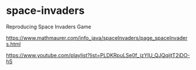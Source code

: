 # space-invaders
Reproducing Space Invaders Game

https://www.mathmaurer.com/info_java/spaceInvaders/page_spaceInvaders.html

https://www.youtube.com/playlist?list=PLDKRpuLSe0f_jzYIU_QJQqijtT2iDO-hS
